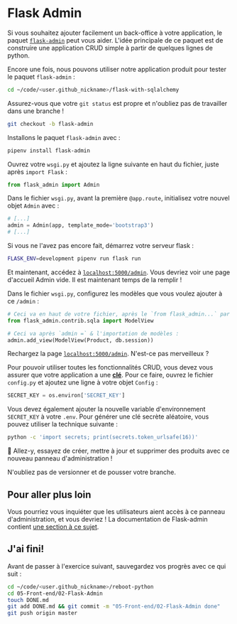 # Flask Admin

Si vous souhaitez ajouter facilement un back-office à votre application, le paquet [`flask-admin`](https://flask-admin.readthedocs.io/en/latest/) peut vous aider. L'idée principale de ce paquet est de construire une application CRUD simple à partir de quelques lignes de python.

Encore une fois, nous pouvons utiliser notre application produit pour tester le paquet `flask-admin` :

```bash
cd ~/code/<user.github_nickname>/flask-with-sqlalchemy
```

Assurez-vous que votre `git status` est propre et n'oubliez pas de travailler dans une branche !

```bash
git checkout -b flask-admin
```

Installons le paquet `flask-admin` avec :

```bash
pipenv install flask-admin
```

Ouvrez votre `wsgi.py` et ajoutez la ligne suivante en haut du fichier, juste après `import Flask` :

```python
from flask_admin import Admin
```

Dans le fichier `wsgi.py`, avant la première `@app.route`, initialisez votre nouvel objet `Admin` avec :

```python
# [...]
admin = Admin(app, template_mode='bootstrap3')
# [...]
```

Si vous ne l'avez pas encore fait, démarrez votre serveur flask :

```bash
FLASK_ENV=development pipenv run flask run
```

Et maintenant, accédez à [`localhost:5000/admin`](http://localhost:5000/admin). Vous devriez voir une page d'accueil Admin vide. Il est maintenant temps de la remplir !

Dans le fichier `wsgi.py`, configurez les modèles que vous voulez ajouter à ce `/admin` :

```python
# Ceci va en haut de votre fichier, après le `from flask_admin...` par exemple
from flask_admin.contrib.sqla import ModelView

# Ceci va après `admin =` & l'importation de modèles :
admin.add_view(ModelView(Product, db.session))
```

Rechargez la page [`localhost:5000/admin`](http://localhost:5000/admin). N'est-ce pas merveilleux ?

Pour pouvoir utiliser toutes les fonctionnalités CRUD, vous devez vous assurer que votre application a une [**clé**](https://flask.pocoo.org/docs/1.0/quickstart/?highlight=secret#sessions). Pour ce faire, ouvrez le fichier `config.py` et ajoutez une ligne à votre objet `Config` :

```python
SECRET_KEY = os.environ['SECRET_KEY']
```

Vous devez également ajouter la nouvelle variable d'environnement `SECRET_KEY` à votre `.env`. Pour générer une clé secrète aléatoire, vous pouvez utiliser la technique suivante :

```bash
python -c 'import secrets; print(secrets.token_urlsafe(16))'
```

:rocket: Allez-y, essayez de créer, mettre à jour et supprimer des produits avec ce nouveau panneau d'administration !

N'oubliez pas de versionner et de pousser votre branche.

## Pour aller plus loin

Vous pourriez vous inquiéter que les utilisateurs aient accès à ce panneau d'administration, et vous devriez ! La documentation de Flask-admin contient [une section à ce sujet](https://flask-admin.readthedocs.io/en/latest/introduction/#authorization-permissions).

## J'ai fini!

Avant de passer à l'exercice suivant, sauvegardez vos progrès avec ce qui suit :

```bash
cd ~/code/<user.github_nickname>/reboot-python
cd 05-Front-end/02-Flask-Admin
touch DONE.md
git add DONE.md && git commit -m "05-Front-end/02-Flask-Admin done"
git push origin master
```
